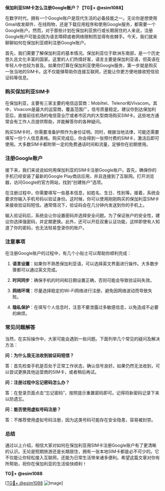**保加利亚SIM卡怎么注册Google账户？【TG💪+ @esim1088】**

在数字时代，拥有一个Google账户是现代生活的必备技能之一。无论你是想使用Gmail收发邮件、在线购物，还是下载应用程序和使用Google服务，都需要一个Google账户。然而，对于那些计划在保加利亚旅行或长期居住的人来说，注册Google账户可能会因为语言障碍或者网络限制而显得有些棘手。今天，我们就来聊聊如何在保加利亚顺利注册Google账户。

首先，我们需要了解保加利亚的基本情况。保加利亚位于欧洲东南部，是一个历史悠久且文化丰富的国家。这里的人们热情好客，语言主要是保加利亚语，但英语在年轻人中也较为普及。如果你打算在保加利亚使用Google服务，第一步就是购买一张当地的SIM卡。这不仅能够帮助你连接互联网，还能让你更方便地接收短信验证码等信息。

### 购买保加利亚SIM卡

在保加利亚，主要有三家主要的电信运营商：Mobiltel、Telenor和Vivacom。其中，Vivacom是最大的运营商，覆盖范围广，信号质量稳定。建议你到达保加利亚后，直接前往机场的电信营业厅或者市区内的大型商场购买SIM卡。这些地方通常会有工作人员提供帮助，并能解答你的各种疑问。

购买SIM卡时，你需要准备护照作为身份证明。同时，根据当地法律，可能还需要填写一份个人信息表格。购买完成后，你会得到一张预付费的SIM卡，激活后即可使用。大多数SIM卡都附带一定的免费通话时间和流量，足够你在初期使用。

### 注册Google账户

接下来，我们来说说如何用保加利亚的SIM卡注册Google账户。首先，确保你的手机已经安装了最新的Google Play商店应用，并且连接到了互联网。打开浏览器，访问Google的官方网站，找到“创建账户”选项。

在注册过程中，你需要填写一些基本信息，如姓名、生日、性别等。接着，系统会要求你输入手机号码以验证身份。这时候，你可以使用刚刚购买的保加利亚SIM卡来接收验证码短信。通常情况下，验证码会在几分钟内发送到你的手机上。

输入验证码后，系统会让你设置密码并选择安全问题。为了保证账户的安全性，建议你选择强密码，并定期更换。此外，还可以开启双重认证功能，这样即使有人知道了你的密码，也无法轻易登录你的账户。

### 注意事项

在注册Google账户的过程中，有几个小贴士可以帮助你顺利完成：

1. **语言设置**：如果你不熟悉保加利亚语，可以选择英文界面进行操作。大多数步骤都可以通过英文完成。
   
2. **时间同步**：确保手机的时间和日期设置正确，否则可能会导致验证码失效。

3. **网络环境**：尽量选择稳定的Wi-Fi网络进行注册，避免因网络波动而导致失败。

4. **隐私保护**：在填写个人信息时，注意不要泄露过多敏感信息，以免造成不必要的麻烦。

### 常见问题解答

当然，在实际操作中，大家可能会遇到一些问题。下面列举几个常见的疑问及解决方法：

**问：为什么我无法收到验证码短信？**

答：首先检查手机是否处于正常工作状态，确认信号良好。如果仍然无法收到，可以尝试更换其他运营商的SIM卡，或者稍后再试。

**问：注册过程中忘记密码怎么办？**

答：在登录页面点击“忘记密码”，按照提示重置密码即可。记得将新密码记录下来以防遗忘。

**问：能否使用虚拟号码注册？**

答：不推荐使用虚拟号码注册，因为这类号码可能存在安全隐患，容易被封禁。

### 总结

通过以上介绍，相信大家对如何在保加利亚用SIM卡注册Google账户有了更清晰的认识。无论是短期旅游还是长期居住，拥有一张本地SIM卡都是必不可少的。它不仅能让你轻松接入互联网，还能为日常生活带来诸多便利。希望这篇文章对你有所帮助，祝你在保加利亚的生活愉快顺利！

**TG💪+ @esim1088** 

[[TG💪+ @esim1088](https://t.me/s/esim1088) ![Image](https://i.postimg.cc/4NQfJmqS/Snipaste-2025-05-13-00-14-12.png)]